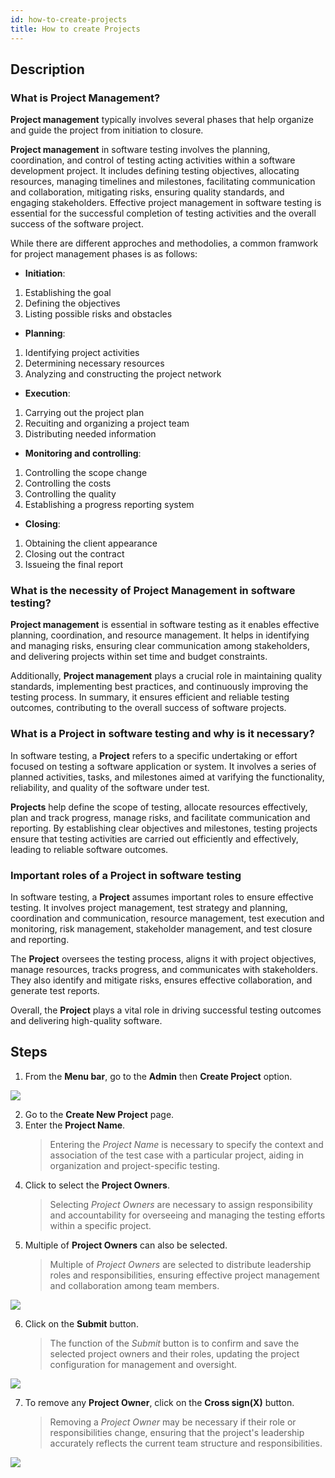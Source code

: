 ```yaml
---
id: how-to-create-projects
title: How to create Projects
---
```


## Description

### What is Project Management?

**Project management** typically involves several phases that help organize and guide the project from initiation to closure.

**Project management** in software testing involves the planning, coordination, and control of testing acting activities within a software development project. It includes defining testing objectives, allocating resources, managing timelines and milestones, facilitating communication and collaboration, mitigating risks, ensuring quality standards, and engaging stakeholders. Effective project management in software testing is essential for the successful completion of testing activities and the overall success of the software project.

While there are different approches and methodolies, a common framwork for project management phases is as follows:  

* **Initiation**:  

1. Establishing the goal
2. Defining the objectives
3. Listing possible risks and obstacles

* **Planning**:  

1. Identifying project activities
2. Determining necessary resources
3. Analyzing and constructing the project network

* **Execution**: 

1. Carrying out the project plan
2. Recuiting and organizing a project team
3. Distributing needed information

* **Monitoring and controlling**:  

1. Controlling the scope change
2. Controlling the costs
3. Controlling the quality
4. Establishing a progress reporting system

* **Closing**:  

1. Obtaining the client appearance
2. Closing out the contract
3. Issueing the final report

### What is the necessity of Project Management in software testing?

**Project management** is essential in software testing as it enables effective planning, coordination, and resource management. It helps in identifying and managing risks, ensuring clear communication among stakeholders, and delivering projects within set time and budget constraints.  

Additionally, **Project management** plays a crucial role in maintaining quality standards, implementing best practices, and continuously improving the testing process. In summary, it ensures efficient and reliable testing outcomes, contributing to the overall success of software projects.

### What is a Project in software testing and why is it necessary?

In software testing, a **Project** refers to a specific undertaking or effort focused on testing a software application or system. It involves a series of planned activities, tasks, and milestones aimed at varifying the functionality, reliability, and quality of the software under test.

**Projects** help define the scope of testing, allocate resources effectively, plan and track progress, manage risks, and facilitate communication and reporting. By establishing clear objectives and milestones, testing projects ensure that testing activities are carried out efficiently and effectively, leading to reliable software outcomes.

### Important roles of a Project in software testing

In software testing, a **Project** assumes important roles to ensure effective testing. It involves project management, test strategy and planning, coordination and communication, resource management, test execution and monitoring, risk management, stakeholder management, and test closure and reporting.

The **Project** oversees the testing process, aligns it with project objectives, manage resources, tracks progress, and communicates with stakeholders. They also identify and mitigate risks, ensures effective collaboration, and generate test reports.

Overall, the **Project** plays a vital role in driving successful testing outcomes and delivering high-quality software.

## Steps

1. From the **Menu bar**, go to the **Admin** then **Create Project** option.

![](/img/how-tos/how-to-create-projects/project-menu.png)

2. Go to the **Create New Project** page.
3. Enter the **Project Name**.
   > Entering the *Project Name* is necessary to specify the context and association of the test case with a particular project, aiding in organization and project-specific testing.
4. Click to select the **Project Owners**.
   > Selecting *Project Owners* are necessary to assign responsibility and accountability for overseeing and managing the testing efforts within a specific project.
5. Multiple of **Project Owners** can also be selected.
   > Multiple of *Project Owners* are selected to distribute leadership roles and responsibilities, ensuring effective project management and collaboration among team members.

![](/img/how-tos/how-to-create-projects/create-project.png)

6. Click on the **Submit** button.
   > The function of the *Submit* button is to confirm and save the selected project owners and their roles, updating the project configuration for management and oversight.

![](/img/how-tos/how-to-create-projects/submit-project.png)

7. To remove any **Project Owner**, click on the **Cross sign(X)** button.
   > Removing a *Project Owner* may be necessary if their role or responsibilities change, ensuring that the project's leadership accurately reflects the current team structure and responsibilities.

![](/img/how-tos/how-to-create-projects/cross-sign.png)

